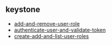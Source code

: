 
## keystone
- [add-and-remove-user-role](https://godleon.github.io/osp_test_results/0.2.86/keystone/add-and-remove-user-role.html)
- [authenticate-user-and-validate-token](https://godleon.github.io/osp_test_results/0.2.86/keystone/authenticate-user-and-validate-token.html)
- [create-add-and-list-user-roles](https://godleon.github.io/osp_test_results/0.2.86/keystone/create-add-and-list-user-roles.html)

